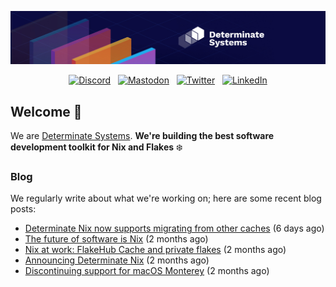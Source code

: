 <p align="center">
  <a href="https://determinate.systems" target="_blank"><img src="https://raw.githubusercontent.com/determinatesystems/.github/main/.github/banner.jpg"></a>
</p>
<p align="center">
  &nbsp;<a href="https://determinate.systems/discord" target="_blank"><img alt="Discord" src="https://img.shields.io/discord/1116012109709463613?style=for-the-badge&logo=discord&logoColor=%23ffffff&label=Discord&labelColor=%234253e8&color=%23e4e2e2"></a>&nbsp;
  &nbsp;<a href="https://hachyderm.io/@determinatesystems" target="_blank"><img alt="Mastodon" src="https://img.shields.io/badge/Mastodon-6468fa?style=for-the-badge&logo=mastodon&logoColor=%23ffffff"></a>&nbsp;
  &nbsp;<a href="https://twitter.com/DeterminateSys" target="_blank"><img alt="Twitter" src="https://img.shields.io/badge/Twitter-303030?style=for-the-badge&logo=x&logoColor=%23ffffff"></a>&nbsp;
  &nbsp;<a href="https://www.linkedin.com/company/determinate-systems" target="_blank"><img alt="LinkedIn" src="https://img.shields.io/badge/LinkedIn-1667be?style=for-the-badge&logo=linkedin&logoColor=%23ffffff"></a>&nbsp;
</p>

## Welcome 👋

We are [Determinate Systems](https://determinate.systems).
**We're building the best software development toolkit for Nix and Flakes** ❄️

### Blog 

We regularly write about what we're working on; here are some recent blog posts:


- [Determinate Nix now supports migrating from other caches](https://determinate.systems/posts/flakehub-cache-migration/) (6 days ago)
- [The future of software is Nix](https://determinate.systems/posts/the-future-is-nix/) (2 months ago)
- [Nix at work: FlakeHub Cache and private flakes](https://determinate.systems/posts/flakehub-cache-and-private-flakes/) (2 months ago)
- [Announcing Determinate Nix](https://determinate.systems/posts/announcing-determinate-nix/) (2 months ago)
- [Discontinuing support for macOS Monterey](https://determinate.systems/posts/nix-installer-macos-12-monterey/) (2 months ago)
